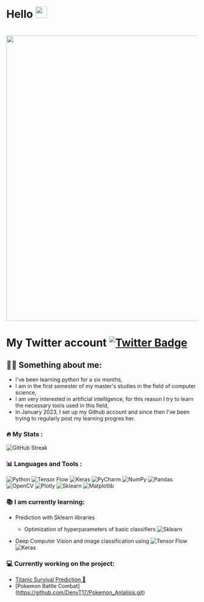 
<h1>
  Hello
  <img src="https://media.giphy.com/media/hvRJCLFzcasrR4ia7z/giphy.gif" width="30px"/>
</h1>
<h1 align="center">
  <img src="https://media.giphy.com/media/ko7twHhomhk8E/giphy.gif" width="750px"/>
  </a>
 </h1>
 <h1>
  My Twitter account
  <a href="https://twitter.com/Daniel99546580">
    <img src="https://img.shields.io/badge/Twitter-blue?style=for-the-badge&logo=twitter&logoColor=white" alt="Twitter Badge"/>
  </a>

 ## 👨‍💻 Something about me:
* I've been learning python for a six months,
* I am in the first semester of my master's studies in the field of computer science,
* I am very interested in artificial intelligence, for this reason I try to learn the necessary tools used in this field,
* In January 2023, I set up my Github account and since then I've been trying to regularly post my learning progres her.
 ### :fire: My Stats :
![GitHub Streak](https://streak-stats.demolab.com?user=DenyT17&theme=neon-palenight&border_radius=5&date_format=M%20j%5B%2C%20Y%5D)
 ### 📊 Languages and Tools :
![Python](https://img.shields.io/badge/python-3670A0?style=for-the-badge&logo=python&logoColor=ffdd54)
![Tensor Flow](https://img.shields.io/badge/TensorFlow-FF6F00?style=for-the-badge&logo=tensorflow&logoColor=white)
![Keras](https://img.shields.io/badge/Keras-FF0000?style=for-the-badge&logo=keras&logoColor=white)
![PyCharm](https://img.shields.io/badge/pycharm-143?style=for-the-badge&logo=pycharm&logoColor=black&color=black&labelColor=green)
![NumPy](https://img.shields.io/badge/numpy-%23013243.svg?style=for-the-badge&logo=numpy&logoColor=white)
![Pandas](https://img.shields.io/badge/pandas-%23150458.svg?style=for-the-badge&logo=pandas&logoColor=white)
![OpenCV](https://img.shields.io/badge/OpenCV-27338e?style=for-the-badge&logo=OpenCV&logoColor=white)
![Plotly](https://img.shields.io/badge/Plotly-239120?style=for-the-badge&logo=plotly&logoColor=white)
![Sklearn](https://img.shields.io/badge/scikit--learn-%23F7931E.svg?style=for-the-badge&logo=scikit-learn&logoColor=white)
![Matplotlib](https://img.shields.io/badge/Matplotlib-%23ffffff.svg?style=for-the-badge&logo=Matplotlib&logoColor=black)
  
 ### 📚 I am currently learning:
  * Prediction with Sklearn libraries 
    - Optimization of hyperparameters of basic classifiers
![Sklearn](https://img.shields.io/badge/scikit--learn-%23F7931E.svg?style=for-the-badge&logo=scikit-learn&logoColor=white)
  
  * Deep Computer Vision and image classification using
![Tensor Flow](https://img.shields.io/badge/TensorFlow-FF6F00?style=for-the-badge&logo=tensorflow&logoColor=white) 
![Keras](https://img.shields.io/badge/Keras-FF0000?style=for-the-badge&logo=keras&logoColor=white)
  
 ### 💻 Currently working on the project:

* [Titanic Survival Prediction 🚢 ](https://github.com/DenyT17/Titanic.git)
* [Pokemon Battle Combat] (https://github.com/DenyT17/Pokemon_Anlalisis.git)


